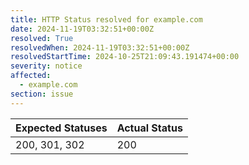 ```yaml
---
title: HTTP Status resolved for example.com
date: 2024-11-19T03:32:51+00:00Z
resolved: True
resolvedWhen: 2024-11-19T03:32:51+00:00Z
resolvedStartTime: 2024-10-25T21:09:43.191474+00:00
severity: notice
affected:
  - example.com
section: issue
---
```


| Expected Statuses | Actual Status  |
|-------------------|----------------|
| 200, 301, 302 | 200 |
